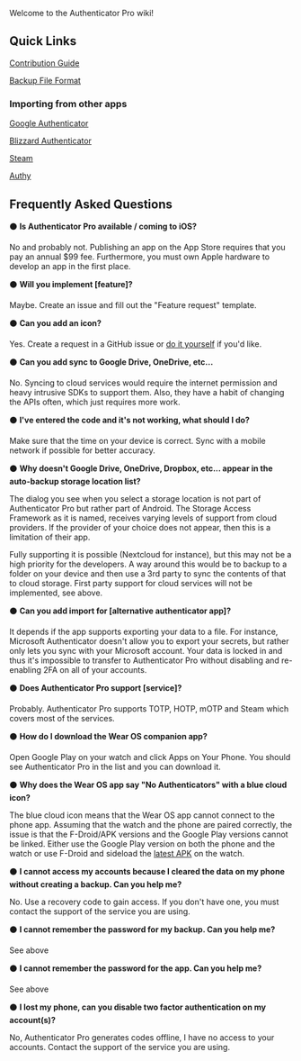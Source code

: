 Welcome to the Authenticator Pro wiki!

## Quick Links

[Contribution Guide](https://github.com/jamie-mh/AuthenticatorPro/blob/master/CONTRIBUTING.md)

[Backup File Format](https://github.com/jamie-mh/AuthenticatorPro/blob/master/doc/BACKUP_FORMAT.md)

### Importing from other apps

[Google Authenticator](https://github.com/jamie-mh/AuthenticatorPro/wiki/Importing-from-Google-Authenticator)

[Blizzard Authenticator](https://github.com/jamie-mh/AuthenticatorPro/wiki/Importing-from-Blizzard-Authenticator)

[Steam](https://github.com/jamie-mh/AuthenticatorPro/wiki/Importing-from-Steam)

[Authy](https://github.com/jamie-mh/AuthenticatorPro/wiki/Importing-from-Authy)

## Frequently Asked Questions

⚫ **Is Authenticator Pro available / coming to iOS?**

No and probably not. Publishing an app on the App Store requires that you pay an annual $99 fee. Furthermore, you must own Apple hardware to develop an app in the first place.

⚫ **Will you implement [feature]?**

Maybe. Create an issue and fill out the "Feature request" template.

⚫ **Can you add an icon?**

Yes. Create a request in a GitHub issue or [do it yourself](https://github.com/jamie-mh/AuthenticatorPro/blob/master/CONTRIBUTING.md#icons) if you'd like.

⚫ **Can you add sync to Google Drive, OneDrive, etc...**

No. Syncing to cloud services would require the internet permission and heavy intrusive SDKs to support them. Also, they have a habit of changing the APIs often, which just requires more work.

⚫ **I've entered the code and it's not working, what should I do?**

Make sure that the time on your device is correct. Sync with a mobile network if possible for better accuracy.

⚫ **Why doesn't Google Drive, OneDrive, Dropbox, etc... appear in the auto-backup storage location list?**

The dialog you see when you select a storage location is not part of Authenticator Pro but rather part of Android. The Storage Access Framework as it is named, receives varying levels of support from cloud providers. If the provider of your choice does not appear, then this is a limitation of their app.

Fully supporting it is possible (Nextcloud for instance), but this may not be a high priority for the developers. A way around this would be to backup to a folder on your device and then use a 3rd party to sync the contents of that to cloud storage. First party support for cloud services will not be implemented, see above.

⚫ **Can you add import for [alternative authenticator app]?**

It depends if the app supports exporting your data to a file. For instance, Microsoft Authenticator doesn't allow you to export your secrets, but rather only lets you sync with your Microsoft account. Your data is locked in and thus it's impossible to transfer to Authenticator Pro without disabling and re-enabling 2FA on all of your accounts.

⚫ **Does Authenticator Pro support [service]?**

Probably. Authenticator Pro supports TOTP, HOTP, mOTP and Steam which covers most of the services.

⚫ **How do I download the Wear OS companion app?**

Open Google Play on your watch and click Apps on Your Phone. You should see Authenticator Pro in the list and you can download it.

⚫ **Why does the Wear OS app say "No Authenticators" with a blue cloud icon?**

The blue cloud icon means that the Wear OS app cannot connect to the phone app. Assuming that the watch and the phone are paired correctly, the issue is that the F-Droid/APK versions and the Google Play versions cannot be linked. Either use the Google Play version on both the phone and the watch or use F-Droid and sideload the [latest APK](https://github.com/jamie-mh/AuthenticatorPro/releases) on the watch.

⚫ **I cannot access my accounts because I cleared the data on my phone without creating a backup. Can you help me?**

No. Use a recovery code to gain access. If you don't have one, you must contact the support of the service you are using.

⚫ **I cannot remember the password for my backup. Can you help me?**

See above

⚫ **I cannot remember the password for the app. Can you help me?**

See above

⚫ **I lost my phone, can you disable two factor authentication on my account(s)?**

No, Authenticator Pro generates codes offline, I have no access to your accounts. Contact the support of the service you are using.